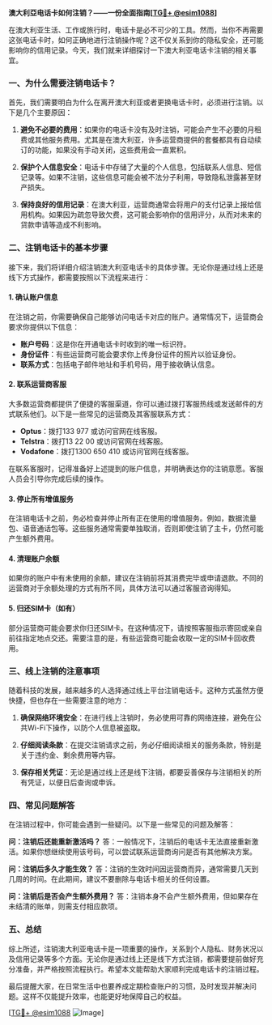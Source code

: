 **澳大利亞电话卡如何注销？——一份全面指南[[TG💪+ @esim1088](https://t.me/s/esim1088)]**

在澳大利亚生活、工作或旅行时，电话卡是必不可少的工具。然而，当你不再需要这张电话卡时，如何正确地进行注销操作呢？这不仅关系到你的隐私安全，还可能影响你的信用记录。今天，我们就来详细探讨一下澳大利亚电话卡注销的相关事宜。

### 一、为什么需要注销电话卡？

首先，我们需要明白为什么在离开澳大利亚或者更换电话卡时，必须进行注销。以下是几个主要原因：

1. **避免不必要的费用**：如果你的电话卡没有及时注销，可能会产生不必要的月租费或其他服务费用。尤其是在澳大利亚，许多运营商提供的套餐都具有自动续订的功能，如果没有手动关闭，这些费用会一直累积。

2. **保护个人信息安全**：电话卡中存储了大量的个人信息，包括联系人信息、短信记录等。如果不注销，这些信息可能会被不法分子利用，导致隐私泄露甚至财产损失。

3. **保持良好的信用记录**：在澳大利亚，运营商通常会将用户的支付记录上报给信用机构。如果因为疏忽导致欠费，这可能会影响你的信用评分，从而对未来的贷款申请等造成不利影响。

### 二、注销电话卡的基本步骤

接下来，我们将详细介绍注销澳大利亚电话卡的具体步骤。无论你是通过线上还是线下方式操作，都需要按照以下流程来进行：

#### 1. 确认账户信息

在注销之前，你需要确保自己能够访问电话卡对应的账户。通常情况下，运营商会要求你提供以下信息：

- **账户号码**：这是你在开通电话卡时收到的唯一标识符。
- **身份证件**：有些运营商可能会要求你上传身份证件的照片以验证身份。
- **联系方式**：包括电子邮件地址和手机号码，用于接收确认信息。

#### 2. 联系运营商客服

大多数运营商都提供了便捷的客服渠道，你可以通过拨打客服热线或发送邮件的方式联系他们。以下是一些常见的运营商及其客服联系方式：

- **Optus**：拨打133 977 或访问官网在线客服。
- **Telstra**：拨打13 22 00 或访问官网在线客服。
- **Vodafone**：拨打1300 650 410 或访问官网在线客服。

在联系客服时，记得准备好上述提到的账户信息，并明确表达你的注销意愿。客服人员会引导你完成后续的操作。

#### 3. 停止所有增值服务

在注销电话卡之前，务必检查并停止所有正在使用的增值服务。例如，数据流量包、语音通话包等。这些服务通常需要单独取消，否则即使注销了主卡，仍然可能产生额外费用。

#### 4. 清理账户余额

如果你的账户中有未使用的余额，建议在注销前将其消费完毕或申请退款。不同的运营商对于余额处理的方式有所不同，具体方法可以通过客服咨询得知。

#### 5. 归还SIM卡（如有）

部分运营商可能会要求你归还SIM卡。在这种情况下，请按照客服指示寄回或亲自前往指定地点交还。需要注意的是，有些运营商可能会收取一定的SIM卡回收费用。

### 三、线上注销的注意事项

随着科技的发展，越来越多的人选择通过线上平台注销电话卡。这种方式虽然方便快捷，但也存在一些需要注意的地方：

1. **确保网络环境安全**：在进行线上注销时，务必使用可靠的网络连接，避免在公共Wi-Fi下操作，以防个人信息被盗取。

2. **仔细阅读条款**：在提交注销请求之前，务必仔细阅读相关的服务条款，特别是关于违约金、剩余费用等内容。

3. **保存相关凭证**：无论是通过线上还是线下注销，都要妥善保存与注销相关的所有凭证，以便日后查询或申诉。

### 四、常见问题解答

在注销过程中，你可能会遇到一些疑问。以下是一些常见的问题及解答：

**问：注销后还能重新激活吗？**
答：一般情况下，注销后的电话卡无法直接重新激活。如果你想继续使用该号码，可以尝试联系运营商询问是否有其他解决方案。

**问：注销后多久才能生效？**
答：注销的生效时间因运营商而异，通常需要几天到几周的时间。在此期间，建议不要删除与电话卡相关的任何设置。

**问：注销后是否会产生额外费用？**
答：注销本身不会产生额外费用，但如果存在未结清的账单，则需支付相应款项。

### 五、总结

综上所述，注销澳大利亚电话卡是一项重要的操作，关系到个人隐私、财务状况以及信用记录等多个方面。无论你是通过线上还是线下方式注销，都需要提前做好充分准备，并严格按照流程执行。希望本文能帮助大家顺利完成电话卡的注销过程。

最后提醒大家，在日常生活中也要养成定期检查账户的习惯，及时发现并解决问题。这样不仅能提升效率，也能更好地保障自己的权益。

[[TG💪+ @esim1088](https://t.me/s/esim1088) ![Image](https://i.postimg.cc/4NQfJmqS/Snipaste-2025-05-13-00-14-12.png)]